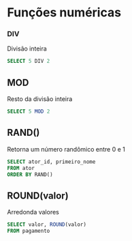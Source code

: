 # Funções numéricas
### DIV
Divisão inteira
```sql
SELECT 5 DIV 2
```

## MOD
Resto da divisão inteira
```sql
SELECT 5 MOD 2
```

## RAND()
Retorna um número randômico entre 0 e 1
```sql
SELECT ator_id, primeiro_nome
FROM ator
ORDER BY RAND()
```

## ROUND(valor)
Arredonda valores
```sql
SELECT valor, ROUND(valor)
FROM pagamento
```
<!--stackedit_data:
eyJoaXN0b3J5IjpbMjA0ODY3OTMyMSwxMTY3OTM2MTIxLDMwMT
E3MTE1NywyMDkzMTUxNjEzXX0=
-->